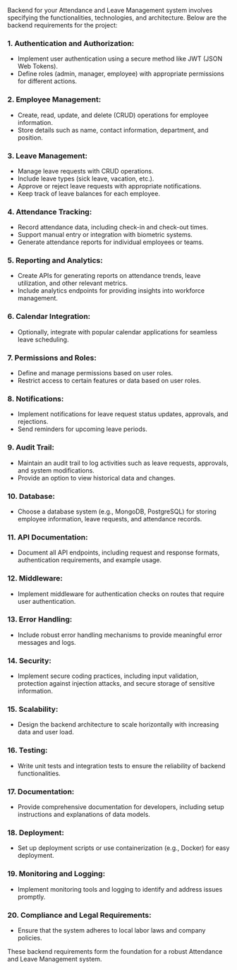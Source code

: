 Backend for your Attendance and Leave Management system involves specifying the functionalities, technologies, and architecture. Below are the backend requirements for the project:

### 1. **Authentication and Authorization:**
   - Implement user authentication using a secure method like JWT (JSON Web Tokens).
   - Define roles (admin, manager, employee) with appropriate permissions for different actions.

### 2. **Employee Management:**
   - Create, read, update, and delete (CRUD) operations for employee information.
   - Store details such as name, contact information, department, and position.

### 3. **Leave Management:**
   - Manage leave requests with CRUD operations.
   - Include leave types (sick leave, vacation, etc.).
   - Approve or reject leave requests with appropriate notifications.
   - Keep track of leave balances for each employee.

### 4. **Attendance Tracking:**
   - Record attendance data, including check-in and check-out times.
   - Support manual entry or integration with biometric systems.
   - Generate attendance reports for individual employees or teams.

### 5. **Reporting and Analytics:**
   - Create APIs for generating reports on attendance trends, leave utilization, and other relevant metrics.
   - Include analytics endpoints for providing insights into workforce management.

### 6. **Calendar Integration:**
   - Optionally, integrate with popular calendar applications for seamless leave scheduling.

### 7. **Permissions and Roles:**
   - Define and manage permissions based on user roles.
   - Restrict access to certain features or data based on user roles.

### 8. **Notifications:**
   - Implement notifications for leave request status updates, approvals, and rejections.
   - Send reminders for upcoming leave periods.

### 9. **Audit Trail:**
   - Maintain an audit trail to log activities such as leave requests, approvals, and system modifications.
   - Provide an option to view historical data and changes.

### 10. **Database:**
   - Choose a database system (e.g., MongoDB, PostgreSQL) for storing employee information, leave requests, and attendance records.

### 11. **API Documentation:**
   - Document all API endpoints, including request and response formats, authentication requirements, and example usage.

### 12. **Middleware:**
   - Implement middleware for authentication checks on routes that require user authentication.

### 13. **Error Handling:**
   - Include robust error handling mechanisms to provide meaningful error messages and logs.

### 14. **Security:**
   - Implement secure coding practices, including input validation, protection against injection attacks, and secure storage of sensitive information.

### 15. **Scalability:**
   - Design the backend architecture to scale horizontally with increasing data and user load.

### 16. **Testing:**
   - Write unit tests and integration tests to ensure the reliability of backend functionalities.

### 17. **Documentation:**
   - Provide comprehensive documentation for developers, including setup instructions and explanations of data models.

### 18. **Deployment:**
   - Set up deployment scripts or use containerization (e.g., Docker) for easy deployment.

### 19. **Monitoring and Logging:**
   - Implement monitoring tools and logging to identify and address issues promptly.

### 20. **Compliance and Legal Requirements:**
   - Ensure that the system adheres to local labor laws and company policies.

These backend requirements form the foundation for a robust Attendance and Leave Management system.
